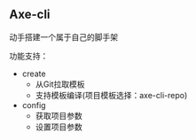 ## Axe-cli

动手搭建一个属于自己的脚手架

功能支持：

- create
  - 从Git拉取模板
  - 支持模板编译(项目模板选择：axe-cli-repo)
- config
  - 获取项目参数
  - 设置项目参数

